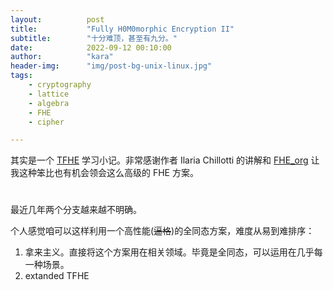 ```yaml
---
layout:          post
title:           "Fully H0M0morphic Encryption II"
subtitle:        "十分难顶，甚至有九分。"
date:            2022-09-12 00:10:00
author:          "kara"
header-img:      "img/post-bg-unix-linux.jpg"
tags:
    - cryptography
    - lattice
    - algebra
    - FHE
    - cipher

---
```


其实是一个 [TFHE](https://eprint.iacr.org/2018/421.pdf) 学习小记。非常感谢作者 Ilaria Chillotti 的讲解和 [FHE_org](https://www.youtube.com/watch?v=npoHSR6-oRw) 让我这种笨比也有机会领会这么高级的 FHE 方案。

# 

最近几年两个分支越来越不明确。

个人感觉咱可以这样利用一个高性能(~~逼格~~)的全同态方案，难度从易到难排序：

1. 拿来主义。直接将这个方案用在相关领域。毕竟是全同态，可以运用在几乎每一种场景。
2. extanded TFHE